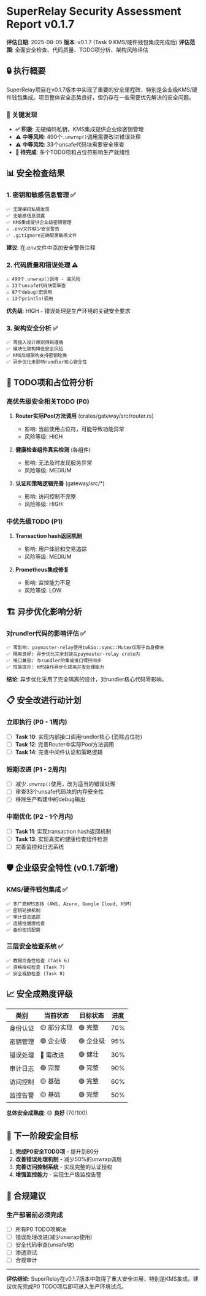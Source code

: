 # SuperRelay Security Assessment Report v0.1.7

**评估日期**: 2025-08-05
**版本**: v0.1.7 (Task 9 KMS/硬件钱包集成完成后)
**评估范围**: 全面安全检查、代码质量、TODO项分析、架构风险评估

## 🔒 执行概要

SuperRelay项目在v0.1.7版本中实现了重要的安全里程碑，特别是企业级KMS/硬件钱包集成。项目整体安全态势良好，但仍存在一些需要优先解决的安全问题。

### 🎯 关键发现
- **✅ 积极**: 无硬编码私钥，KMS集成提供企业级密钥管理
- **⚠️ 中等风险**: 490个`.unwrap()`调用需要改进错误处理
- **⚠️ 中等风险**: 33个unsafe代码块需要安全审查
- **🔄 待完成**: 多个TODO项和占位符影响生产就绪性

## 📊 安全检查结果

### 1. 密钥和敏感信息管理 ✅
```
✅ 无硬编码私钥发现
✅ 无敏感信息泄露
✅ KMS集成提供企业级密钥管理
⚠️ .env文件缺少安全警告
✅ .gitignore正确配置敏感文件
```

**建议**: 在.env文件中添加安全警告注释

### 2. 代码质量和错误处理 ⚠️
```
⚠️ 490个.unwrap()调用 - 高风险
⚠️ 33个unsafe代码块需审查
⚠️ 87个debug!宏调用
⚠️ 13个println!调用
```

**优先级**: HIGH - 错误处理是生产环境的关键安全要求

### 3. 架构安全分析 ✅
```
✅ 零侵入设计原则得到遵循
✅ 模块化架构降低安全风险
✅ KMS后端架构支持密钥轮换
✅ 异步优化未影响rundler核心安全性
```

## 🔧 TODO项和占位符分析

### 高优先级安全相关TODO (P0)
1. **Router实际Pool方法调用** (crates/gateway/src/router.rs)
   - 影响: 当前使用占位符，可能导致功能异常
   - 风险等级: HIGH

2. **健康检查组件真实检测** (各组件)
   - 影响: 无法及时发现服务异常
   - 风险等级: MEDIUM

3. **认证和策略逻辑完善** (gateway/src/*)
   - 影响: 访问控制不完整
   - 风险等级: HIGH

### 中优先级TODO (P1)
1. **Transaction hash返回机制**
   - 影响: 用户体验和交易追踪
   - 风险等级: MEDIUM

2. **Prometheus集成修复**
   - 影响: 监控能力不足
   - 风险等级: LOW

## 🏗️ 异步优化影响分析

### 对rundler代码的影响评估 ✅
```
✅ 零影响: paymaster-relay使用tokio::sync::Mutex仅限于自身模块
✅ 隔离良好: 异步优化完全封装在paymaster-relay crate内
✅ 接口兼容: 与rundler的集成接口保持同步
✅ 性能提升: KMS操作异步化提高并发处理能力
```

**结论**: 异步优化采用了完全隔离的设计，对rundler核心代码零影响。

## 📋 安全改进行动计划

### 立即执行 (P0 - 1周内)
- [ ] **Task 10**: 实现内部接口调用rundler核心 (消除占位符)
- [ ] **Task 12**: 完善Router中实际Pool方法调用
- [ ] **Task 14**: 完善中间件认证和策略逻辑

### 短期改进 (P1 - 2周内)
- [ ] 减少`.unwrap()`使用，改为适当的错误处理
- [ ] 审查33个unsafe代码块的内存安全性
- [ ] 移除生产构建中的debug输出

### 中期优化 (P2 - 1个月内)
- [ ] **Task 11**: 实现transaction hash返回机制
- [ ] **Task 13**: 实现真实的健康检查组件检测
- [ ] 完善监控和日志系统

## 🛡️ 企业级安全特性 (v0.1.7新增)

### KMS/硬件钱包集成 ✅
```
✅ 多厂商KMS支持 (AWS, Azure, Google Cloud, HSM)
✅ 密钥轮换机制
✅ 审计日志追踪
✅ 连接性健康检查
✅ 备份密钥配置
```

### 三层安全检查系统 ✅
```
✅ 数据完备性检查 (Task 6)
✅ 资格授权检查 (Task 7)
✅ 安全威胁检查 (Task 8)
```

## 📈 安全成熟度评级

| 类别 | 当前状态 | 目标状态 | 进度 |
|------|----------|----------|------|
| 身份认证 | 🟡 部分实现 | 🟢 完整 | 70% |
| 密钥管理 | 🟢 企业级 | 🟢 企业级 | 95% |
| 错误处理 | 🔴 需改进 | 🟢 健壮 | 30% |
| 审计日志 | 🟢 完整 | 🟢 完整 | 90% |
| 访问控制 | 🟡 基础 | 🟢 完整 | 60% |
| 监控告警 | 🟡 基础 | 🟢 完整 | 50% |

**总体安全成熟度**: 🟡 **良好** (70/100)

## 🎯 下一阶段安全目标

1. **完成P0安全TODO项** - 提升到80分
2. **改善错误处理机制** - 减少50%的unwrap调用
3. **完善访问控制系统** - 实现完整的认证授权
4. **增强监控能力** - 实现生产级监控告警

## 📝 合规建议

### 生产部署前必须完成
- [ ] 所有P0 TODO项解决
- [ ] 错误处理改进(减少unwrap使用)
- [ ] 安全代码审查(unsafe块)
- [ ] 渗透测试
- [ ] 合规审计

---

**评估结论**: SuperRelay在v0.1.7版本中取得了重大安全进展，特别是KMS集成。建议优先完成P0 TODO项后即可进入生产环境试点。